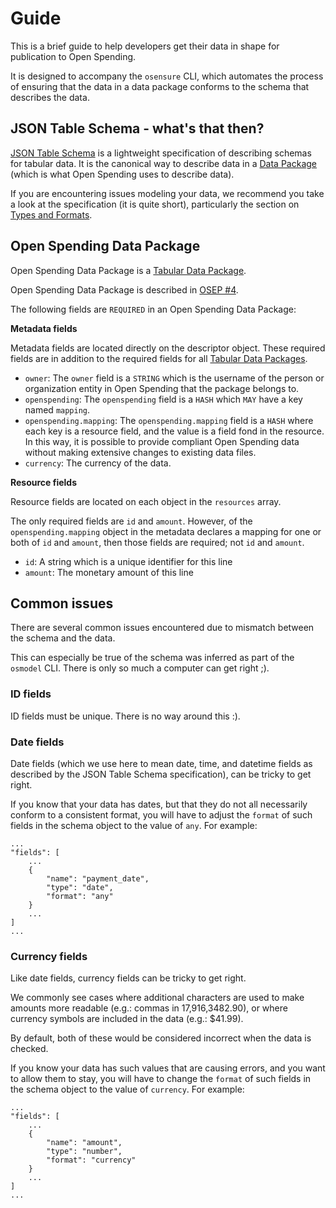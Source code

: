 # Guide

This is a brief guide to help developers get their data in shape for publication
to Open Spending.

It is designed to accompany the `osensure` CLI, which automates the process of
ensuring that the data in a data package conforms to the schema that describes
the data.

## JSON Table Schema - what's that then?

[JSON Table Schema](http://dataprotocols.org/json-table-schema/) is a
lightweight specification of describing schemas for tabular data. It is the
canonical way to describe data in a [Data Package]() (which is what Open Spending
uses to describe data).

If you are encountering issues modeling your data, we recommend you take a
look at the specification (it is quite short), particularly the section on
[Types and Formats](http://dataprotocols.org/json-table-schema/#field-types-and-formats).

## Open Spending Data Package

Open Spending Data Package is a [Tabular Data Package](http://dataprotocols.org/tabular-data-package/).

Open Spending Data Package is described in [OSEP #4](http://labs.openspending.org/osep/04-openspending-data-package.html).

The following fields are `REQUIRED` in an Open Spending Data Package:

**Metadata fields**

Metadata fields are located directly on the descriptor object. These required
fields are in addition to the required fields for all
[Tabular Data Packages](http://dataprotocols.org/tabular-data-package/).

* `owner`: The `owner` field is a `STRING` which is the username of the
person or organization entity in Open Spending that the package belongs to.
* `openspending`: The `openspending` field is a `HASH` which `MAY` have a key named `mapping`.
* `openspending.mapping`: The `openspending.mapping` field is a `HASH` where each
key is a resource field, and the value is a field fond in the resource.
In this way, it is possible to provide compliant Open Spending data without making extensive
changes to existing data files.
* `currency`: The currency of the data.

**Resource fields**

Resource fields are located on each object in the `resources` array.

The only required fields are `id` and `amount`. However, of the `openspending.mapping`
object in the metadata declares a mapping for one or both of `id` and `amount`, then
those fields are required; not `id` and `amount`.

* `id`: A string which is a unique identifier for this line
* `amount`: The monetary amount of this line

## Common issues

There are several common issues encountered due to mismatch between the schema
and the data.

This can especially be true of the schema was inferred as part of the `osmodel`
CLI. There is only so much a computer can get right ;).

### ID fields

ID fields must be unique. There is no way around this :).

### Date fields

Date fields (which we use here to mean date, time, and datetime fields as
described by the JSON Table Schema specification), can be tricky to get right.

If you know that your data has dates, but that they do not all necessarily
conform to a consistent format, you will have to adjust the `format` of such
fields in the schema object to the value of `any`. For example:

```
...
"fields": [
    ...
    {
        "name": "payment_date",
        "type": "date",
        "format": "any"
    }
    ...
]
...
```

### Currency fields

Like date fields, currency fields can be tricky to get right.

We commonly see cases where additional characters are used to make amounts more
readable (e.g.: commas in 17,916,3482.90), or where currency symbols are
included in the data (e.g.: $41.99).

By default, both of these would be considered incorrect when the data is checked.

If you know your data has such values that are causing errors, and you want to
allow them to stay, you will have to change the `format` of such fields in the
schema object to the value of `currency`. For example:

```
...
"fields": [
    ...
    {
        "name": "amount",
        "type": "number",
        "format": "currency"
    }
    ...
]
...
```
